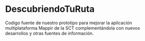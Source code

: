 DescubriendoTuRuta
==================

Codigo fuente de nuestro prototipo para mejorar la aplicación multiplataforma Mappir de la SCT complementándola con nuevos desarrollos y otras fuentes de información.
